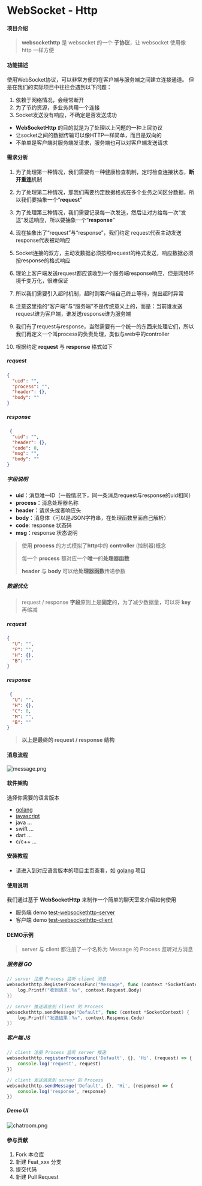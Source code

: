 # WebSocket - Http

#### 项目介绍

> **websockethttp** 是 websocket 的一个 **子协议**，让 websocket 使用像 http 一样方便

#### 功能描述

使用WebSocket协议，可以非常方便的在客户端与服务端之间建立连接通道。 但是在我们的实际项目中往往会遇到以下问题：

1. 依赖于网络情况，会经常断开
2. 为了节约资源，多业务共用一个连接
3. Socket发送没有响应，不确定是否发送成功

- **WebSocketHttp** 的目的就是为了处理以上问题的一种上层协议
- 让socket之间的数据传输可以像HTTP一样简单，而且是双向的
- 不单单是客户端对服务端发请求，服务端也可以对客户端发送请求

#### 需求分析

1. 为了处理第一种情况，我们需要有一种健康检查机制，定时检查连接状态，**断开重连**机制


2. 为了处理第二种情况，那我们需要约定数据格式在多个业务之间区分数据，所以我们要抽象一个“**request**”


3. 为了处理第三种情况，我们需要记录每一次发送，然后让对方给每一次“发送”发送响应，所以要抽象一个“**response**”


4. 现在抽象出了“request”与“response”，我们约定 request代表主动发送 response代表被动响应


5. Socket连接的双方，主动发数据必须按照request的格式发送，响应数据必须按response的格式响应


6. 理论上客户端发送request都应该收到一个服务端response响应，但是网络环境千变万化，很难保证


7. 所以我们需要引入超时机制，超时则客户端自己终止等待，抛出超时异常


8. 注意这里指的“客户端”与“服务端”不是传统意义上的，而是：当前谁发送request谁为客户端，谁发送response谁为服务端


9. 我们有了request与response，当然需要有一个统一的东西来处理它们，所以我们再定义一个叫process的负责处理，类似与web中的controller


10. 根据约定 **request** 与 **response** 格式如下

##### request

```json
{
  "uid": "",
  "process": "",
  "header": {},
  "body": ""
}
```

##### response

```json
 {
  "uid": "",
  "header": {},
  "code": 0,
  "msg": "",
  "body": ""
}
```

##### 字段说明

- **uid**：消息唯一ID（一般情况下，同一条消息request与response的uid相同）
- **process**：消息处理器名称
- **header**：请求头或者响应头
- **body**：消息体（可以是JSON字符串，在处理函数里面自己解析）
- **code**: response 状态码
- **msg**：response 状态说明

> 使用 **process** 的方式模拟了**http**中的 **controller** (控制器)概念
>
> 每一个 **process** 都对应一个**唯一**的**处理器函数**
>
> **header** 与 **body** 可以给**处理器函数**传递参数

##### 数据优化

> request / response **字段**原则上是**固定**的，为了减少数据量，可以将 **key** 再缩减

##### request

```json
{
  "U": "",
  "P": "",
  "H": {},
  "B": ""
}
```

##### response

```json
 {
  "U": "",
  "H": {},
  "C": 0,
  "M": "",
  "B": ""
}
```

> **以上是最终的 request / response 结构**

#### 消息流程

![message.png](.images/message.png "message")

#### 软件架构

选择你需要的语言版本

- [golang](https://gitee.com/vesmr/websockethttp-go "golang")
- [javascript](https://gitee.com/vesmr/websockethttp-js "javascript")
- java ...
- swift ...
- dart ...
- c/c++ ...

#### 安装教程

- 请进入到对应语言版本的项目主页查看，如 [golang](https://gitee.com/vesmr/websockethttp-go "golang") 项目

#### 使用说明

我们通过基于 **WebSocketHttp** 来制作一个简单的聊天室来介绍如何使用

- 服务端 demo [test-websockethttp-server](https://gitee.com/vesmr/test-websockethttp-server.git)
- 客户端 demo [test-websockethttp-client](https://gitee.com/vesmr/test-websockethttp-client.git)

#### DEMO示例

> server 与 client 都注册了一个名称为 Message 的 Process 监听对方消息

##### 服务器 GO

```go
// server 注册 Process 监听 client 消息
websockethttp.RegisterProcessFunc("Message", func (context *SocketContext) {
    log.Printf("收到请求：%v", context.Request.Body)
})

// server 推送消息到 client 的 Process
websockethttp.sendMessage("Default", func (context *SocketContext) {
    log.Printf("发送结果：%v", context.Response.Code)
})
```

##### 客户端 JS

```javascript
// client 注册 Process 监听 server 推送
websockethttp.registerProcessFunc('Default', {}, 'Hi', (request) => {
    console.log('request', request)
})

// client 发送消息到 server 的 Process
websockethttp.sendMessage('Default', {}, 'Hi', (response) => {
    console.log('response', response)
})
```

##### Demo UI

![chatroom.png](.images/chatroom.png "chatroom")

#### 参与贡献

1. Fork 本仓库
2. 新建 Feat_xxx 分支
3. 提交代码
4. 新建 Pull Request
